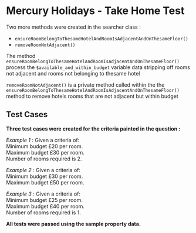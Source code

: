 # Mercury Holidays - Take Home Test
Two more methods were created in the searcher class :

 - `ensureRoomBelongToThesameHotelAndRoomIsAdjacentAndOnThesameFloor()`
 - `removeRoomNotAdjacent()`
 
 The method `ensureRoomBelongToThesameHotelAndRoomIsAdjacentAndOnThesameFloor()`
process the `$available_and_within_budget` variable data stripping off rooms not adjacent and rooms not belonging to thesame hotel

`removeRoomNotAdjacent()` is a private method called within the the `ensureRoomBelongToThesameHotelAndRoomIsAdjacentAndOnThesameFloor()` method to remove
hotels rooms that are not adjacent but within budget

## Test Cases

**Three test cases were created for the criteria painted in the question :**

_Example 1_ : 
Given a criteria of:\
Minimum budget £20 per room.\
Maximum budget £30 per room.\
Number of rooms required is 2.

_Example 2_ :
Given a criteria of:\
Minimum budget £30 per room.\
Maximum budget £50 per room.

_Example 3_ :
Given a criteria of:\
Minimum budget £25 per room.\
Maximum budget £40 per room.\
Number of rooms required is 1.
 
**All tests were passed using the sample property data.** 


